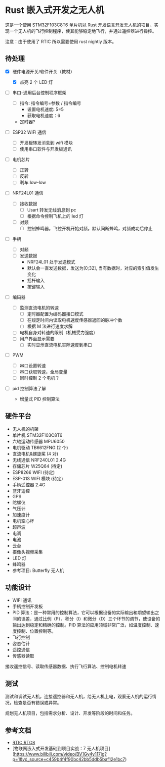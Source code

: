 # Rust 嵌入式开发之无人机

这是一个使用 STM32F103C8T6 单片机以 Rust 开发语言开发无人机的项目，实现一个无人机的飞行控制程序，使其能够稳定地飞行，并通过遥控器进行操控。

注意：由于使用了 RTIC 所以需要使用 rust nightly 版本。

## 待处理

- [x] 硬件电源开关/软件开关（教材）
  - [x] 点亮 2 个 LED 灯
- [ ] 串口-通用后台控制程序框架

  - [ ] 指令: 指令编号=参数 / 指令编号
    - 设置电机速度: 5=5
    - 获取电机速度：6
  - 定时器?

- [ ] ESP32 WIFI 通信
  - [ ] 开发板转发消息到 wifi 模块
  - [ ] 使用串口软件与开发板通讯
- [ ] 电机芯片
  - [ ] 正转
  - [ ] 反转
  - [ ] 刹车 low-low
- [ ] NRF24L01 通信
  - [ ] 接收数据
    - [ ] Usart 转发无线消息到 pc
    - [ ] 根据命令控制飞机上的 led 灯
  - [ ] 对频
    - [ ] 控制蜂鸣器，飞控开机开始对频，默认间断蜂鸣，对频成功后停止
- [ ] 手柄

  - [ ] 对频
  - [ ] 发送数据
    - NRF24L01 处于发送模式
    - 默认会一直发送数据，发送为[0;32], 当有数据时，对应的索引值发生变化
    - 摇杆输入
    - 按键输入

- [ ] 编码器

  - [ ] 监测直流电机的转速
    - [ ] 定时器配置为编码器接口模式
    - [ ] 在规定时间内读取电机速度传感器返回的脉冲个数
    - [ ] 根据 M 法进行速度求解
  - [ ] 电机自身对转速的限制（机械受力强度）
  - [ ] 用户界面显示需要
    - [ ] 实时显示直流电机实际速度到串口

- [ ] PWM

  - [ ] 串口设置转速
  - [ ] 串口获取转速，全局变量
  - [ ] 同时控制 2 个电机？

- [ ] pid 控制算法了解
  - 增量式 PID 控制算法

## 硬件平台

- 无人机的机架
- 单片机 STM32F103C8T6
- 六轴运动传感器 MPU6050
- 电机驱动 TB6612FNG (2 个)
- 直流电机&螺旋桨 (4 对)
- 无线通信 NRF240L01 2.4G
- 存储芯片 W25Q64 (待定)
- ESP8266 WIFI (待定)
- ESP-01S WIFI 模块 (待定)
- 手柄遥控器 2.4G
- 蓝牙遥控
- GPS
- 陀螺仪
- 气压计
- 加速度计
- 电机空心杯
- 超声波
- 电调
- 电池
- 云台
- 摄像头视频采集
- LED 灯
- 蜂鸣器
- 参考项目: Butterfly 无人机

## 功能设计

- WIFI 通讯
- 手柄控制开发板
- PID 算法：是一种常用的控制算法，它可以根据设备的实际输出和期望输出之间的误差，通过比例（P）、积分（I）和微分（D）三个环节的调节，使设备的输出达到稳定和精确的控制。PID 算法的应用领域非常广泛，如温度控制、速度控制、位置控制等。
- 飞行控制
- 姿态估计
- 遥控通信
- 传感器读取

接收遥控信号、读取传感器数据、执行飞行算法、控制电机转速

## 测试

测试和调试无人机，连接遥控器和无人机，给无人机上电，观察无人机的运行情况，检查是否有错误或异常。

规划无人机项目，包括需求分析、设计、开发等阶段的时间和任务。

## 参考文档

- [RTIC RTOS](https://rtic.rs/2/book/en/preface.html)
- [物联网嵌入式开发基础到项目实战：7 无人机项目] (https://www.bilibili.com/video/BV1Gy4y117jg?p=1&vd_source=c459b4f4f90bc42bb5ddb5baf12e1bc7)
